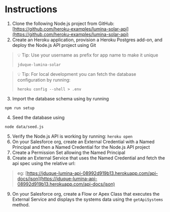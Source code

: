 # Instructions

1. Clone the following Node.js project from GitHub: [https://github.com/heroku-examples/lumina-solar-api](https://github.com/heroku-examples/lumina-solar-api)
2. Create an Heroku application, provision a Heroku Postgres add-on, and deploy the Node.js API project using Git

> 💡 Tip: Use your username as prefix for app name to make it unique
>
> `jduque-lumina-solar`

> 💡 Tip: For local development you can fetch the database configuration by running:
>
> `heroku config --shell > .env`

3. Import the database schema using by running

```
npm run setup
```

4. Seed the database using

```
node data/seed.js
```

5. Verify the Node.js API is working by running: `heroku open`
6. On your Salesforce org, create an External Credential with a Named Principal and then a Named Credential for the Node.js API project
7. Create a Permission Set allowing the Named Principal
8. Create an External Service that uses the Named Credential and fetch the api spec using the relative url:

> eg: [https://jduque-lumina-api-08992d919b13.herokuapp.com/api-docs/json](https://jduque-lumina-api-08992d919b13.herokuapp.com/api-docs/json)

9. On your Salesforce org, create a Flow or Apex Class that executes the External Service and displays the systems data using the `getApiSystems` method.
